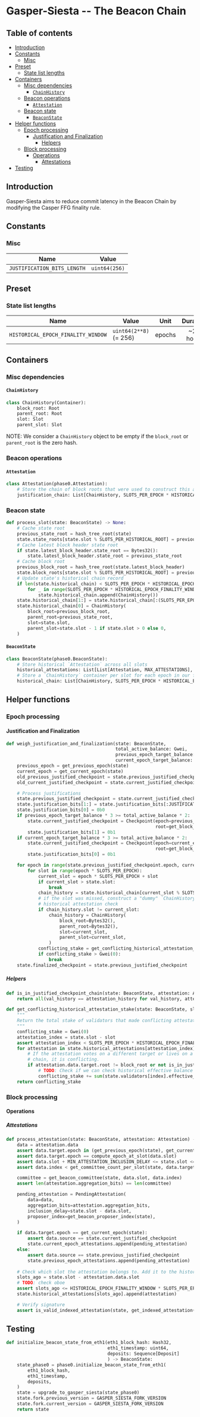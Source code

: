 # Gasper-Siesta -- The Beacon Chain

## Table of contents
<!-- TOC -->
<!-- START doctoc generated TOC please keep comment here to allow auto update -->
<!-- DON'T EDIT THIS SECTION, INSTEAD RE-RUN doctoc TO UPDATE -->

- [Introduction](#introduction)
- [Constants](#constants)
  - [Misc](#misc)
- [Preset](#preset)
  - [State list lengths](#state-list-lengths)
- [Containers](#containers)
  - [Misc dependencies](#misc-dependencies)
    - [`ChainHistory`](#chainhistory)
  - [Beacon operations](#beacon-operations)
    - [`Attestation`](#attestation)
  - [Beacon state](#beacon-state)
    - [`BeaconState`](#beaconstate)
- [Helper functions](#helper-functions)
  - [Epoch processing](#epoch-processing)
    - [Justification and Finalization](#justification-and-finalization)
      - [Helpers](#helpers)
  - [Block processing](#block-processing)
    - [Operations](#operations)
      - [Attestations](#attestations)
- [Testing](#testing)

<!-- END doctoc generated TOC please keep comment here to allow auto update -->
<!-- /TOC -->



## Introduction
Gasper-Siesta aims to reduce commit latency in the Beacon Chain by modifying the Casper FFG finality rule.


## Constants

### Misc 

| Name | Value |
| - | - |
| `JUSTIFICATION_BITS_LENGTH` | `uint64(256)` |


## Preset

### State list lengths 
| Name | Value | Unit | Duration |
| - | - | :-: | :-: |
| `HISTORICAL_EPOCH_FINALITY_WINDOW` | `uint64(2**8)` (= 256) | epochs | ~27 hours |


## Containers

### Misc dependencies

#### `ChainHistory`
```python
class ChainHistory(Container):
    block_root: Root
    parent_root: Root
    slot: Slot
    parent_slot: Slot
```
NOTE: We consider a `ChainHistory` object to be empty if the `block_root` or `parent_root` is the zero hash.


### Beacon operations

#### `Attestation`

```python
class Attestation(phase0.Attestation):
    # Store the chain of block roots that were used to construct this attestation
    justification_chain: List[ChainHistory, SLOTS_PER_EPOCH * HISTORICAL_EPOCH_FINALITY_WINDOW]
```


### Beacon state

```python
def process_slot(state: BeaconState) -> None:
    # Cache state root
    previous_state_root = hash_tree_root(state)
    state.state_roots[state.slot % SLOTS_PER_HISTORICAL_ROOT] = previous_state_root
    # Cache latest block header state root
    if state.latest_block_header.state_root == Bytes32():
        state.latest_block_header.state_root = previous_state_root
    # Cache block root
    previous_block_root = hash_tree_root(state.latest_block_header)
    state.block_roots[state.slot % SLOTS_PER_HISTORICAL_ROOT] = previous_block_root
    # Update state's historical chain record
    if len(state.historical_chain) < SLOTS_PER_EPOCH * HISTORICAL_EPOCH_FINALITY_WINDOW:
        for _ in range(SLOTS_PER_EPOCH * HISTORICAL_EPOCH_FINALITY_WINDOW - len(state.historical_chain)):
            state.historical_chain.append(ChainHistory())
    state.historical_chain[1:] = state.historical_chain[:(SLOTS_PER_EPOCH * HISTORICAL_EPOCH_FINALITY_WINDOW) - 1]
    state.historical_chain[0] = ChainHistory(
        block_root=previous_block_root,
        parent_root=previous_state_root,
        slot=state.slot,
        parent_slot=state.slot - 1 if state.slot > 0 else 0,
    )
```

#### `BeaconState`

```python
class BeaconState(phase0.BeaconState):
    # Store historical `Attestation` across all slots
    historical_attestations: List[List[Attestation, MAX_ATTESTATIONS], SLOTS_PER_EPOCH * HISTORICAL_EPOCH_FINALITY_WINDOW]
    # Store a `ChainHistory` container per slot for each epoch in our finality window
    historical_chain: List[ChainHistory, SLOTS_PER_EPOCH * HISTORICAL_EPOCH_FINALITY_WINDOW]
```

## Helper functions

### Epoch processing

#### Justification and Finalization
```python
def weigh_justification_and_finalization(state: BeaconState,
                                         total_active_balance: Gwei,
                                         previous_epoch_target_balance: Gwei,
                                         current_epoch_target_balance: Gwei) -> None:
    previous_epoch = get_previous_epoch(state)
    current_epoch = get_current_epoch(state)
    old_previous_justified_checkpoint = state.previous_justified_checkpoint
    old_current_justified_checkpoint = state.current_justified_checkpoint

    # Process justifications
    state.previous_justified_checkpoint = state.current_justified_checkpoint
    state.justification_bits[1:] = state.justification_bits[:JUSTIFICATION_BITS_LENGTH - 1]
    state.justification_bits[0] = 0b0
    if previous_epoch_target_balance * 3 >= total_active_balance * 2:
        state.current_justified_checkpoint = Checkpoint(epoch=previous_epoch,
                                                        root=get_block_root(state, previous_epoch))
        state.justification_bits[1] = 0b1
    if current_epoch_target_balance * 3 >= total_active_balance * 2:
        state.current_justified_checkpoint = Checkpoint(epoch=current_epoch,
                                                        root=get_block_root(state, current_epoch))
        state.justification_bits[0] = 0b1

    for epoch in range(state.previous_justified_checkpoint.epoch, current_epoch):
        for slot in range(epoch * SLOTS_PER_EPOCH):
            current_slot = epoch * SLOTS_PER_EPOCH + slot
            if current_slot > state.slot:
                break
            chain_history = state.historical_chain[current_slot % SLOTS_PER_EPOCH * HISTORICAL_EPOCH_FINALITY_WINDOW]
            # if the slot was missed, construct a "dummy" `ChainHistory` object to pass into conflicting
            # historical attestation check
            if chain_history.slot != current_slot:
                chain_history = ChainHistory(
                    block_root=Bytes32(),
                    parent_root=Bytes32(),
                    slot=current_slot,
                    parent_slot=current_slot,
                )
            conflicting_stake = get_conflicting_historical_attestation_stake(state, current_slot, chain_history.block_root)
            if conflicting_stake > Gwei(0):
                break
    state.finalized_checkpoint = state.previous_justified_checkpoint
```

##### Helpers

```python
def is_in_justified_checkpoint_chain(state: BeaconState, attestation: Attestation) -> bool:
    return all(val_history == attestation_history for val_history, attestation_history in zip(state.historical_chain, attestation.justification_chain))
```

```python
def get_conflicting_historical_attestation_stake(state: BeaconState, slot: Slot, block_root: Root) -> Gwei:
    """
    Return the total stake of validators that made conflicting attestations for the given slot and block root.
    """ 
    conflicting_stake = Gwei(0)
    attestation_index = state.slot - slot
    assert attestation_index < SLOTS_PER_EPOCH * HISTORICAL_EPOCH_FINALITY_WINDOW, f"Attestation is too old to get conflicting historical conflicting stake: {state.slot}, {slot}"
    for attestation in state.historical_attestations[attestation_index]:
        # If the attestation votes on a different target or lives on a fork of our version of the 
        # chain, it is conflicting.
        if attestation.data.target.root != block_root or not is_in_justified_checkpoint_chain(state, attestation):
            # TODO: Check if we can check historical effective balance
            conflicting_stake += sum(state.validators[index].effective_balance for index in get_attesting_indices(state, attestation))
    return conflicting_stake
```

### Block processing

#### Operations

##### Attestations

```python
def process_attestation(state: BeaconState, attestation: Attestation) -> None:
    data = attestation.data
    assert data.target.epoch in (get_previous_epoch(state), get_current_epoch(state))
    assert data.target.epoch == compute_epoch_at_slot(data.slot)
    assert data.slot + MIN_ATTESTATION_INCLUSION_DELAY <= state.slot <= data.slot + SLOTS_PER_EPOCH
    assert data.index < get_committee_count_per_slot(state, data.target.epoch)

    committee = get_beacon_committee(state, data.slot, data.index)
    assert len(attestation.aggregation_bits) == len(committee)

    pending_attestation = PendingAttestation(
        data=data,
        aggregation_bits=attestation.aggregation_bits,
        inclusion_delay=state.slot - data.slot,
        proposer_index=get_beacon_proposer_index(state),
    )

    if data.target.epoch == get_current_epoch(state):
        assert data.source == state.current_justified_checkpoint
        state.current_epoch_attestations.append(pending_attestation)
    else:
        assert data.source == state.previous_justified_checkpoint
        state.previous_epoch_attestations.append(pending_attestation)
    
    # Check which slot the attestation belongs to. Add it to the historical attestations
    slots_ago = state.slot - attestation.data.slot
    # TODO: check oboe
    assert slots_ago <= HISTORICAL_EPOCH_FINALITY_WINDOW * SLOTS_PER_EPOCH
    state.historical_attestations[slots_ago].append(attestation)

    # Verify signature
    assert is_valid_indexed_attestation(state, get_indexed_attestation(state, attestation))
```

## Testing

```python
def initialize_beacon_state_from_eth1(eth1_block_hash: Hash32,
                                      eth1_timestamp: uint64,
                                      deposits: Sequence[Deposit]
                                      ) -> BeaconState:
    state_phase0 = phase0.initialize_beacon_state_from_eth1(
        eth1_block_hash,
        eth1_timestamp,
        deposits,
    )
    state = upgrade_to_gasper_siesta(state_phase0)
    state.fork.previous_version = GASPER_SIESTA_FORK_VERSION
    state.fork.current_version = GASPER_SIESTA_FORK_VERSION
    return state
```